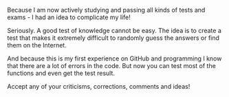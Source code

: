 Because I am now actively studying and passing all kinds of tests and exams - I had an idea to complicate my life!

Seriously. A good test of knowledge cannot be easy. The idea is to create a test that makes it extremely difficult to randomly guess the answers or find them on the Internet.

And because this is my first experience on GitHub and programming I know that there are a lot of errors in the code. But now you can test most of the functions and even get the test result.

Accept any of your criticisms, corrections, comments and ideas!
